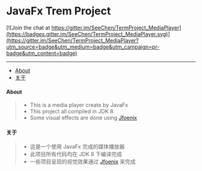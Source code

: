 # JavaFx Trem Project

[![Join the chat at https://gitter.im/SeeChen/TermProject_MediaPlayer](https://badges.gitter.im/SeeChen/TermProject_MediaPlayer.svg)](https://gitter.im/SeeChen/TermProject_MediaPlayer?utm_source=badge&utm_medium=badge&utm_campaign=pr-badge&utm_content=badge)

---

- [About](#about)
- [关于](#关于)

#### About

> - This is a media player create by JavaFx
> - This project all compiled in JDK 8
> - Some visual effects are done using [Jfoenix](http://www.jfoenix.com/)

#### 关于

> - 这是一个使用 JavaFx 完成的媒体播放器
> - 此项目所有代码均在 JDK 8 下编译完成
> - 一些项目呈现的视觉效果通过 [Jfoenix](http://www.jfoenix.com/) 来完成
